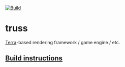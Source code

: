 [![Build](https://github.com/pyrym/truss/actions/workflows/pullrequest.yml/badge.svg)](https://github.com/pyrym/truss/actions/workflows/pullrequest.yml)

# truss
[Terra](https://github.com/terralang/terra)-based rendering framework / game engine / etc.

## [Build instructions](build.md)

